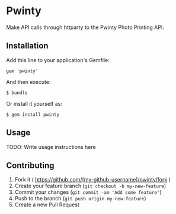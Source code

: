 # Pwinty

Make API calls through httparty to the Pwinty Photo Printing API.

## Installation

Add this line to your application's Gemfile:

    gem 'pwinty'

And then execute:

    $ bundle

Or install it yourself as:

    $ gem install pwinty

## Usage

TODO: Write usage instructions here

## Contributing

1. Fork it ( https://github.com/[my-github-username]/pwinty/fork )
2. Create your feature branch (`git checkout -b my-new-feature`)
3. Commit your changes (`git commit -am 'Add some feature'`)
4. Push to the branch (`git push origin my-new-feature`)
5. Create a new Pull Request
